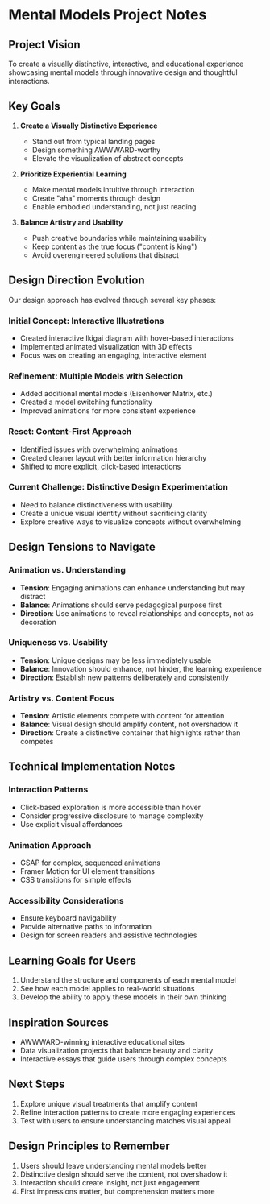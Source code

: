 # Mental Models Project Notes

## Project Vision
To create a visually distinctive, interactive, and educational experience showcasing mental models through innovative design and thoughtful interactions.

## Key Goals
1. **Create a Visually Distinctive Experience** 
   - Stand out from typical landing pages
   - Design something AWWWARD-worthy
   - Elevate the visualization of abstract concepts

2. **Prioritize Experiential Learning**
   - Make mental models intuitive through interaction
   - Create "aha" moments through design
   - Enable embodied understanding, not just reading

3. **Balance Artistry and Usability**
   - Push creative boundaries while maintaining usability
   - Keep content as the true focus ("content is king")
   - Avoid overengineered solutions that distract

## Design Direction Evolution
Our design approach has evolved through several key phases:

### Initial Concept: Interactive Illustrations
- Created interactive Ikigai diagram with hover-based interactions
- Implemented animated visualization with 3D effects
- Focus was on creating an engaging, interactive element

### Refinement: Multiple Models with Selection
- Added additional mental models (Eisenhower Matrix, etc.)
- Created a model switching functionality
- Improved animations for more consistent experience

### Reset: Content-First Approach
- Identified issues with overwhelming animations
- Created cleaner layout with better information hierarchy
- Shifted to more explicit, click-based interactions

### Current Challenge: Distinctive Design Experimentation
- Need to balance distinctiveness with usability
- Create a unique visual identity without sacrificing clarity
- Explore creative ways to visualize concepts without overwhelming

## Design Tensions to Navigate

### Animation vs. Understanding
- **Tension**: Engaging animations can enhance understanding but may distract
- **Balance**: Animations should serve pedagogical purpose first
- **Direction**: Use animations to reveal relationships and concepts, not as decoration

### Uniqueness vs. Usability
- **Tension**: Unique designs may be less immediately usable
- **Balance**: Innovation should enhance, not hinder, the learning experience
- **Direction**: Establish new patterns deliberately and consistently

### Artistry vs. Content Focus
- **Tension**: Artistic elements compete with content for attention
- **Balance**: Visual design should amplify content, not overshadow it
- **Direction**: Create a distinctive container that highlights rather than competes

## Technical Implementation Notes

### Interaction Patterns
- Click-based exploration is more accessible than hover
- Consider progressive disclosure to manage complexity
- Use explicit visual affordances

### Animation Approach
- GSAP for complex, sequenced animations
- Framer Motion for UI element transitions
- CSS transitions for simple effects

### Accessibility Considerations
- Ensure keyboard navigability
- Provide alternative paths to information
- Design for screen readers and assistive technologies

## Learning Goals for Users
1. Understand the structure and components of each mental model
2. See how each model applies to real-world situations
3. Develop the ability to apply these models in their own thinking

## Inspiration Sources
- AWWWARD-winning interactive educational sites
- Data visualization projects that balance beauty and clarity
- Interactive essays that guide users through complex concepts

## Next Steps
1. Explore unique visual treatments that amplify content
2. Refine interaction patterns to create more engaging experiences
3. Test with users to ensure understanding matches visual appeal

## Design Principles to Remember
1. Users should leave understanding mental models better
2. Distinctive design should serve the content, not overshadow it
3. Interaction should create insight, not just engagement
4. First impressions matter, but comprehension matters more